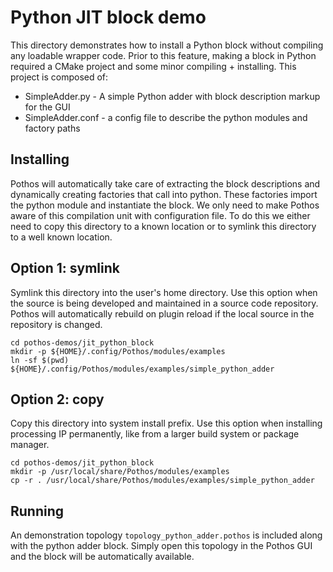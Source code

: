 # Python JIT block demo

This directory demonstrates how to install a Python block
without compiling any loadable wrapper code.
Prior to this feature, making a block in Python
required a CMake project and some minor compiling + installing.
This project is composed of:

* SimpleAdder.py - A simple Python adder with block description markup for the GUI
* SimpleAdder.conf - a config file to describe the python modules and factory paths

## Installing

Pothos will automatically take care of extracting the block descriptions
and dynamically creating factories that call into python.
These factories import  the python module and instantiate the block.
We only need to make Pothos aware of this compilation unit with configuration file.
To do this we either need to copy this directory to a known location
or to symlink this directory to a well known location.

## Option 1: symlink

Symlink this directory into the user's home directory.
Use this option when the source is being developed and maintained
in a source code repository. Pothos will automatically rebuild
on plugin reload if the local source in the repository is changed.

```
cd pothos-demos/jit_python_block
mkdir -p ${HOME}/.config/Pothos/modules/examples
ln -sf $(pwd) ${HOME}/.config/Pothos/modules/examples/simple_python_adder
```

## Option 2: copy

Copy this directory into system install prefix.
Use this option when installing processing IP permanently,
like from a larger build system or package manager.

```
cd pothos-demos/jit_python_block
mkdir -p /usr/local/share/Pothos/modules/examples
cp -r . /usr/local/share/Pothos/modules/examples/simple_python_adder
```

## Running

An demonstration topology ``topology_python_adder.pothos`` is included
along with the python adder block. Simply open this topology
in the Pothos GUI and the block will be automatically available.
